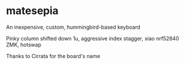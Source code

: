 # matesepia

An inexpensive, custom, hummingbird-based keyboard


Pinky column shifted down 1u, aggressive index stagger, xiao nrf52840 ZMK, hotswap


Thanks to Cirrata for the board's name
